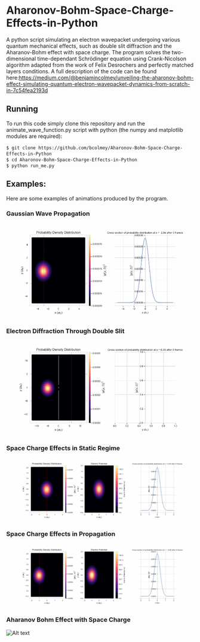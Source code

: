 # Aharonov-Bohm-Space-Charge-Effects-in-Python
A python script simulating an electron wavepacket undergoing various quantum mechanical effects, such as double slit diffraction and the Aharanov-Bohm effect with space charge. The program solves the two-dimensional time-dependant Schrödinger equation using Crank-Nicolson algorithm adapted from the work of Felix Desrochers and perfectly matched layers conditions. A full description of the code can be found here:https://medium.com/@benjamincolmey/unveiling-the-aharonov-bohm-effect-simulating-quantum-electron-wavepacket-dynamics-from-scratch-in-7c54fea2193d

## Running

To run this code simply clone this repository and run the animate_wave_function.py script with python (the numpy and matplotlib modules are required):
 
```
$ git clone https://github.com/bcolmey/Aharonov-Bohm-Space-Charge-Effects-in-Python
$ cd Aharonov-Bohm-Space-Charge-Effects-in-Python
$ python run_me.py 
```

## Examples:

Here are some examples of animations produced by the program. 
### Gaussian Wave Propagation
![Alt text](https://github.com/bcolmey/Aharonov-Bohm-Space-Charge-Effects-in-Python/blob/main/Animations/Wave_propagation.gif?raw=true "Title")

### Electron Diffraction Through Double Slit
![Alt text](https://github.com/bcolmey/Aharonov-Bohm-Space-Charge-Effects-in-Python/blob/main/Animations/Diffraction.gif?raw=true "Title")

### Space Charge Effects in Static Regime
![Alt text](https://github.com/bcolmey/Aharonov-Bohm-Space-Charge-Effects-in-Python/blob/main/Animations/Space_charge_static.gif?raw=true "Title")

### Space Charge Effects in Propagation
![Alt text](https://github.com/bcolmey/Aharonov-Bohm-Space-Charge-Effects-in-Python/blob/main/Animations/Space_charge_moving.gif?raw=true "Title")

### Aharanov Bohm Effect with Space Charge
![Alt text](https://github.com/bcolmey/Aharonov-Bohm-Space-Charge-Effects-in-Python/blob/main/Animations/AB_demonstration.gif?raw=true "Title")
